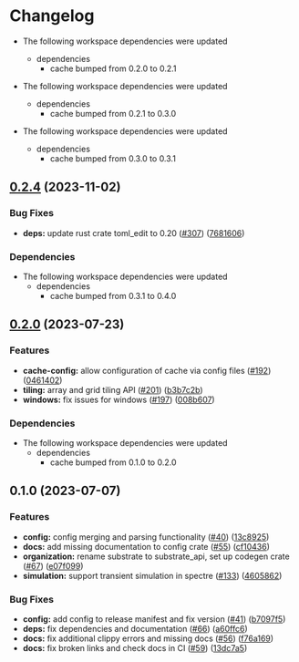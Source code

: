 # Changelog

* The following workspace dependencies were updated
  * dependencies
    * cache bumped from 0.2.0 to 0.2.1

* The following workspace dependencies were updated
  * dependencies
    * cache bumped from 0.2.1 to 0.3.0

* The following workspace dependencies were updated
  * dependencies
    * cache bumped from 0.3.0 to 0.3.1

## [0.2.4](https://github.com/ucb-substrate/substrate2/compare/config-v0.2.3...config-v0.2.4) (2023-11-02)


### Bug Fixes

* **deps:** update rust crate toml_edit to 0.20 ([#307](https://github.com/ucb-substrate/substrate2/issues/307)) ([7681606](https://github.com/ucb-substrate/substrate2/commit/7681606c082c8f7b0ef98b114348c90f6ea83d16))


### Dependencies

* The following workspace dependencies were updated
  * dependencies
    * cache bumped from 0.3.1 to 0.4.0

## [0.2.0](https://github.com/substrate-labs/substrate2/compare/config-v0.1.0...config-v0.2.0) (2023-07-23)


### Features

* **cache-config:** allow configuration of cache via config files ([#192](https://github.com/substrate-labs/substrate2/issues/192)) ([0461402](https://github.com/substrate-labs/substrate2/commit/0461402edfc1ec0886bbb25cf5471ee8480754fc))
* **tiling:** array and grid tiling API ([#201](https://github.com/substrate-labs/substrate2/issues/201)) ([b3b7c2b](https://github.com/substrate-labs/substrate2/commit/b3b7c2bfb7ba72198872d0f08ded3e0bc757479d))
* **windows:** fix issues for windows ([#197](https://github.com/substrate-labs/substrate2/issues/197)) ([008b607](https://github.com/substrate-labs/substrate2/commit/008b607b2c21c14ac3106dca6eb74d806131ef8f))


### Dependencies

* The following workspace dependencies were updated
  * dependencies
    * cache bumped from 0.1.0 to 0.2.0

## 0.1.0 (2023-07-07)


### Features

* **config:** config merging and parsing functionality ([#40](https://github.com/substrate-labs/substrate2/issues/40)) ([13c8925](https://github.com/substrate-labs/substrate2/commit/13c8925fa5e341c1056e43e00f963fc4dcda8190))
* **docs:** add missing documentation to config crate ([#55](https://github.com/substrate-labs/substrate2/issues/55)) ([cf10436](https://github.com/substrate-labs/substrate2/commit/cf10436ef1f5881baf1c76247520ebc3cd39852a))
* **organization:** rename substrate to substrate_api, set up codegen crate ([#67](https://github.com/substrate-labs/substrate2/issues/67)) ([e07f099](https://github.com/substrate-labs/substrate2/commit/e07f09949551fd08e3f58b6ffb7d9a8c67b76ae9))
* **simulation:** support transient simulation in spectre ([#133](https://github.com/substrate-labs/substrate2/issues/133)) ([4605862](https://github.com/substrate-labs/substrate2/commit/460586252e3695ae32b0ab8d83b90023125d1a33))


### Bug Fixes

* **config:** add config to release manifest and fix version ([#41](https://github.com/substrate-labs/substrate2/issues/41)) ([b7097f5](https://github.com/substrate-labs/substrate2/commit/b7097f5ec981c0972a3ef018d182f786feac64d5))
* **deps:** fix dependencies and documentation ([#66](https://github.com/substrate-labs/substrate2/issues/66)) ([a60ffc6](https://github.com/substrate-labs/substrate2/commit/a60ffc6c5501200d56a6e76db0c1c2f7ef9cd086))
* **docs:** fix additional clippy errors and missing docs ([#56](https://github.com/substrate-labs/substrate2/issues/56)) ([f76a169](https://github.com/substrate-labs/substrate2/commit/f76a1693fa575753abefa798c103f84ca942a6e4))
* **docs:** fix broken links and check docs in CI ([#59](https://github.com/substrate-labs/substrate2/issues/59)) ([13dc7a5](https://github.com/substrate-labs/substrate2/commit/13dc7a50c21c3ba54e85b1d11d1e6ad22051b51f))
